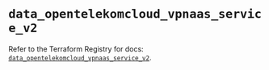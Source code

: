 # `data_opentelekomcloud_vpnaas_service_v2`

Refer to the Terraform Registry for docs: [`data_opentelekomcloud_vpnaas_service_v2`](https://registry.terraform.io/providers/opentelekomcloud/opentelekomcloud/1.36.35/docs/data-sources/vpnaas_service_v2).

